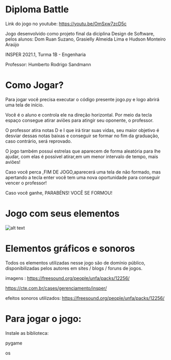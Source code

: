 # Diploma Battle
Link do jogo no youtube: https://youtu.be/OmSxw7zcD5c

Jogo desenvolvido como projeto final da diciplina Design de Software, pelos alunos: Dom Ruan Suzano, Grasielly Almeida Lima e Hudson Monteiro Araújo

INSPER 2021.1, Turma 1B - Engenharia

Professor: Humberto Rodrigo Sandmann

# Como Jogar?
Para jogar você precisa executar o código presente jogo.py e logo abrirá uma tela de início.

Você é o aluno e controla ele na direção horizontal. Por meio da tecla espaço consegue atirar aviões para atingir seu oponente, o professor.

O professor atira notas D e I que irá tirar suas vidas, seu maior objetivo é desviar dessas notas baixas e conseguir se formar no fim da graduação, caso contrário, será reprovado.

O jogo também possui estrelas que aparecem de forma aleatória para lhe ajudar, com elas é possivel atirar,em um menor intervalo de tempo, mais aviões!

Caso você perca ,FIM DE JOGO,aparecerá uma tela de não formado, mas apertando a tecla enter você tem uma nova oportunidade para conseguir vencer o professor!

Caso você ganhe, PARABÉNS! VOCÊ SE FORMOU!

# Jogo com seus elementos 

![alt text](https://github.com/HudsonMA98/jogo_pygame/blob/main/recursos/imagens/tela_jogo.png?raw=true)


# Elementos gráficos e sonoros
Todos os elementos utilizadas nesse jogo são de domínio público, disponibilizadas pelos autores em sites / blogs / foruns de jogos.

imagens : https://freesound.org/people/unfa/packs/12256/ 

https://cte.com.br/cases/gerenciamento/insper/


efeitos sonoros utilizados: https://freesound.org/people/unfa/packs/12256/

# Para jogar o jogo:
Instale as biblioteca:

pygame

os






